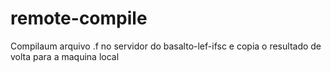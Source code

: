 # remote-compile
Compilaum arquivo .f no servidor do basalto-lef-ifsc e copia o resultado de volta para a maquina local
